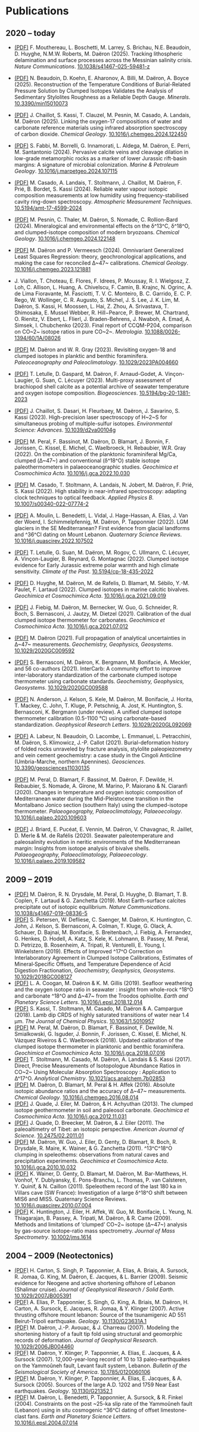 # Publications

<!--## In preparation-->

<!--## In review-->
<!--## In press-->

## 2020 – today

+ [(PDF)](Mouthereau-2025.pdf) F. Mouthereau, L. Boschetti, M. Larrey, S. Brichau, N.E. Beaudoin, D. Huyghe, N.M.W. Roberts, M. Daëron (2025). Tracking lithospheric delamination and surface processes across the Messinian salinity crisis. _Nature Communications_. [10.1038/s41467-025-59481-z](https://doi.org/10.1038/s41467-025-59481-z)

+ [(PDF)](Beaudoin-2025.pdf) N. Beaudoin, D. Koehn, E. Aharonov, A. Billi, M. Daëron, A. Boyce (2025). Reconstruction of the Temperature Conditions of Burial-Related Pressure Solution by Clumped Isotopes Validates the Analysis of Sedimentary Stylolites Roughness as a Reliable Depth Gauge. _Minerals_. [10.3390/min15010073](https://doi.org/10.3390/min15010073)

+ [(PDF)](Chaillot-2025.pdf) J. Chaillot, S. Kassi, T. Clauzel, M. Pesnin, M. Casado, A. Landais, M. Daëron (2025). Linking the oxygen-17 compositions of water and carbonate reference materials using infrared absorption spectroscopy of carbon dioxide. _Chemical Geology_. [10.1016/j.chemgeo.2024.122450](https://doi.org/10.1016/j.chemgeo.2024.122450)

+ [(PDF)](Fabbi-2024.pdf) S. Fabbi, M. Borrelli, G. Innamorati, L. Aldega, M. Daëron, E. Perri, M. Santantonio (2024). Pervasive calcite veins and cleavage dilation in low-grade metamorphic rocks as a marker of lower Jurassic rift-basin margins: A signature of microbial colonization. _Marine & Petroleum Geology_. [10.1016/j.marpetgeo.2024.107115](https://doi.org/10.1016/j.marpetgeo.2024.107115)
+ [(PDF)](Casado-2024.pdf) M. Casado, A. Landais, T. Stoltmann, J. Chaillot, M. Daëron, F. Prié, B. Bordet, S. Kassi (2024). Reliable water vapour isotopic composition measurements at low humidity using frequency-stabilised cavity ring-down spectroscopy. _Atmospheric Measurement Techniques_. [10.5194/amt-17-4599-2024](https://doi.org/10.5194/amt-17-4599-2024)
+ [(PDF)](Pesnin-2024.pdf) M. Pesnin, C. Thaler, M. Daëron, S. Nomade, C. Rollion-Bard (2024). Mineralogical and environmental effects on the δ^13^C, δ^18^O, and clumped-isotope composition of modern bryozoans. _Chemical Geology_. [10.1016/j.chemgeo.2024.122148](https://doi.org/10.1016/j.chemgeo.2024.122148)
+ [(PDF)](Daeron-Vermeesch-2024.pdf) M. Daëron and P. Vermeesch (2024). Omnivariant Generalized Least Squares Regression: theory, geochronological applications, and making the case for reconciled Δ~47~ calibrations. _Chemical Geology_. [10.1016/j.chemgeo.2023.121881](https://doi.org/10.1016/j.chemgeo.2023.121881)
+ J. Viallon, T. Choteau, E. Flores, F. Idrees, P. Moussay, R. I. Wielgosz, Z. Loh, C. Allison, L. Huang, A. Chivelscu, F. Camin, B. Krajnc, N. Ogrinc, A. de Lima Fioravante, M. Fasciotti, T. V. C. Monteiro, B. C. Garrido, E. C. P. Rego, W. Wollinger, C. R. Augusto, S. Michel, J. S. Lee, J. K. Lim, M. Daëron, S. Kassi, H. Moossen, L. Hai, Z. Zhou, A. Srivastava, T. Shimosaka, E. Mussel Webber, R. Hill−Pearce, P. Brewer, M. Chartrand, O. Rienitz, V. Ebert, L. Flierl, J. Braden-Behrens, J. Nwaboh, A. Emad, A. Simsek, I. Chubchenko (2023). Final report of CCQM-P204, comparison on CO~2~ isotope ratios in pure CO~2~. _Metrologia_. [10.1088/0026-1394/60/1A/08026](https://doi.org/10.1088/0026-1394/60/1A/08026)
+ [(PDF)](Daeron-Gray-2023.pdf) M. Daëron and W. R. Gray (2023). Revisiting oxygen-18 and clumped isotopes in planktic and benthic foraminifera. _Paleoceanography and Paleoclimatology_. [10.1029/2023PA004660](https://doi.org/10.1029/2023PA004660)
+ [(PDF)](Letulle-2023.pdf) T. Letulle, D. Gaspard, M. Daëron, F. Arnaud-Godet, A. Vinçon-Laugier, G. Suan, C. Lécuyer (2023). Multi-proxy assessment of brachiopod shell calcite as a potential archive of seawater temperature and oxygen isotope composition. _Biogeosciences_. [10.5194/bg-20-1381-2023](https://doi.org/10.5194/bg-20-1381-2023)
+ [(PDF)](Chaillot-2023.pdf) J. Chaillot, S. Dasari, H. Fleurbaey, M. Daëron, J. Savarino, S. Kassi (2023). High-precision laser spectroscopy of H~2~S for simultaneous probing of multiple-sulfur isotopes. _Environmental Science: Advances_. [10.1039/d2va00104g](https://doi.org/10.1039/d2va00104g)
+ [(PDF)](Peral-2022.pdf) M. Peral, F. Bassinot, M. Daëron, D. Blamart, J. Bonnin, F. Jorissen, C. Kissel, E. Michel, C. Waelbroeck, H. Rebaubier, W.R. Gray (2022). On the combination of the planktonic foraminiferal Mg/Ca, clumped (Δ~47~) and conventional (δ^18^O) stable isotope paleothermometers in palaeoceanographic studies. _Geochimica et Cosmochimica Acta_. [10.1016/j.gca.2022.10.030](https://doi.org/10.1016/j.gca.2022.10.030)
+ [(PDF)](Casado-2022.pdf) M. Casado, T. Stoltmann, A. Landais, N. Jobert, M. Daëron, F. Prié, S. Kassi (2022). High stability in near-infrared spectroscopy: adapting clock techniques to optical feedback. _Applied Physics B_. [10.1007/s00340-022-07774-2](https://doi.org/10.1007/s00340-022-07774-2)
+ [(PDF)](Moulin-2022.pdf) A. Moulin, L. Benedetti, L. Vidal, J. Hage-Hassan, A. Elias, J. Van der Woerd, I. Schimmelpfennig, M. Daëron, P. Tapponnier (2022). LGM glaciers in the SE Mediterranean? First evidence from glacial landforms and ^36^Cl dating on Mount Lebanon. _Quaternary Science Reviews_. [10.1016/j.quascirev.2022.107502](https://doi.org/10.1016/j.quascirev.2022.107502)
+ [(PDF)](Letulle-2022.pdf) T. Letulle, G. Suan, M. Daëron, M. Rogov, C. Ullmann, C. Lécuyer, A. Vinçon-Laugier, B. Reynard, G. Montagnac (2022). Clumped isotope evidence for Early Jurassic extreme polar warmth and high climate sensitivity. _Climate of the Past_. [10.5194/cp-18-435-2022](https://doi.org/10.5194/cp-18-435-2022)
+ [(PDF)](Huyghe-2022.pdf) D. Huyghe, M. Daëron, M. de Rafelis, D. Blamart, M. Sébilo, Y.-M. Paulet, F. Lartaud (2022). Clumped isotopes in marine calcitic bivalves. _Geochimica et Cosmochimica Acta_. [10.1016/j.gca.2021.09.019](https://doi.org/10.1016/j.gca.2021.09.019)
+ [(PDF)](Fiebig-2021.pdf) J. Fiebig, M. Daëron, M. Bernecker, W. Guo, G. Schneider, R. Boch, S. Bernasconi, J. Jautzy, M. Dietzel (2021). Calibration of the dual clumped isotope thermometer for carbonates. _Geochimica et Cosmochimica Acta_. [10.1016/j.gca.2021.07.012](https://doi.org/10.1016/j.gca.2021.07.012)
+ [(PDF)](Daeron-2021.pdf) M. Daëron (2021). Full propagation of analytical uncertainties in Δ~47~ measurements. _Geochemistry, Geophysics, Geosystems_. [10.1029/2020GC009592](https://doi.org/10.1029/2020GC009592)
+ [(PDF)](Bernasconi-2021.pdf) S. Bernasconi, M. Daëron, K. Bergmann, M. Bonifacie, A. Meckler, and 56 co-authors (2021). InterCarb: A community effort to improve inter-laboratory standardization of the carbonate clumped isotope thermometer using carbonate standards. _Geochemistry, Geophysics, Geosystems_. [10.1029/2020GC009588](https://doi.org/10.1029/2020GC009588)
+ [(PDF)](Anderson-2021.pdf) N. Anderson, J. Kelson, S. Kele, M. Daëron, M. Bonifacie, J. Horita, T. Mackey, C. John, T. Kluge, P. Petschnig, A. Jost, K. Huntington, S. Bernasconi, K. Bergmann (under review). A unified clumped isotope thermometer calibration (0.5-1100 °C) using carbonate-based standardization. _Geophysical Research Letters_. [10.1029/2020GL092069](https://doi.org/10.1029/2020GL092069)
+ [(PDF)](Labeur-2021.pdf) A. Labeur, N. Beaudoin, O. Lacombe, L. Emmanuel, L. Petracchini, M. Daëron, S. Klimowicz, J.-P. Callot (2021). Burial-deformation history of folded rocks unraveled by fracture analysis, stylolite paleopiezometry and vein cement geochemistry: a case study in the Cingoli Anticline (Umbria-Marche, northern Apennines). _Geosciences_. [10.3390/geosciences11030135](https://doi.org/10.3390/geosciences11030135)
+ [(PDF)](Peral-2020.pdf) M. Peral, D. Blamart, F. Bassinot, M. Daëron, F. Dewilde, H. Rebaubier, S. Nomade, A. Girone, M. Marino, P. Maiorano & N. Ciaranfi (2020). Changes in temperature and oxygen isotopic composition of Mediterranean water during the Mid-Pleistocene transition in the Montalbano Jonico section (southern Italy) using the clumped-isotope thermometer. _Palaeogeography, Palaeoclimatology, Palaeoecology_. [10.1016/j.palaeo.2020.109603](https://doi.org/10.1016/j.palaeo.2020.109603)
+ [(PDF)](Briard-2020.pdf) J. Briard, E. Pucéat, E. Vennin, M. Daëron, V. Chavagnac, R. Jaillet, D. Merle & M. de Rafélis (2020). Seawater paleotemperature and paleosalinity evolution in neritic environments of the Mediterranean margin: Insights from isotope analysis of bivalve shells. _Palaeogeography, Palaeoclimatology, Palaeoecology_. [10.1016/j.palaeo.2019.109582](https://doi.org/10.1016/j.palaeo.2019.109582)

## 2009 – 2019
+ [(PDF)](Daeron-2019.pdf) M. Daëron, R. N. Drysdale, M. Peral, D. Huyghe, D. Blamart, T. B. Coplen, F. Lartaud & G. Zanchetta (2019). Most Earth-surface calcites precipitate out of isotopic equilibrium. _Nature Communications_. [10.1038/s41467-019-08336-5](https://doi.org/10.1038/s41467-019-08336-5)
+ [(PDF)](Petersen-2019.pdf) S. Petersen, W. Defliese, C. Saenger, M. Daëron, K. Huntington, C. John, J. Kelson, S. Bernasconi, A. Colman, T. Kluge, G. Olack, A. Schauer, D. Bajnai, M. Bonifacie, S. Breitenbach, J. Fiebig, A. Fernandez, G. Henkes, D. Hodell, A. Katz, S. Kele, K. Lohmann, B. Passey, M. Peral, D. Petrizzo, B. Rosenheim, A. Tripati, R. Venturelli, E. Young, I. Winkelstern (2019). Effects of Improved ^17^O Correction on Interlaboratory Agreement in Clumped Isotope Calibrations, Estimates of Mineral‐Specific Offsets, and Temperature Dependence of Acid Digestion Fractionation, _Geochemistry, Geophysics, Geosystems_. [10.1029/2018GC008127](https://doi.org/10.1029/2018GC008127)
+ [(PDF)](Coogan-2019.pdf) L. A. Coogan, M. Daëron & K. M. Gillis (2019). Seafloor weathering and the oxygen isotope ratio in seawater : insight from whole-rock ^18^O and carbonate ^18^O and ∆~47~ from the Troodos ophiolite. _Earth and Planetary Science Letters_. [10.1016/j.epsl.2018.12.014](https://doi.org/10.1016/j.epsl.2018.12.014)
+ [(PDF)](Kassi-2018.pdf) S. Kassi, T. Stoltmann, M. Casado, M. Daëron & A. Campargue (2018). Lamb dip CRDS of highly saturated transitions of water near 1.4 μm. _The Journal of Chemical Physics_. [10.1063/1.5010957](https://doi.org/10.1063/1.5010957)
+ [(PDF)](Peral-2018.pdf) M. Peral, M. Daëron, D. Blamart, F. Bassinot, F. Dewilde, N. Smialkowski, G. Isguder, J. Bonnin, F. Jorissen, C. Kissel, E. Michel, N. Vázquez Riveiros & C. Waelbroeck (2018). Updated calibration of the clumped isotope thermometer in planktonic and benthic foraminifera. _Geochimica et Cosmochimica Acta_. [10.1016/j.gca.2018.07.016](https://doi.org/10.1016/j.gca.2018.07.016)
+ [(PDF)](Stoltmann-2017.pdf) T. Stoltmann, M. Casado, M. Daëron, A. Landais & S. Kassi (2017). Direct, Precise Measurements of Isotopologue Abundance Ratios in CO~2~ Using Molecular Absorption Spectroscopy : Application to Δ^17^O. _Analytical Chemistry_. [10.1021/acs.analchem.7b02853](https://doi.org/10.1021/acs.analchem.7b02853)
+ [(PDF)](Daeron-2016.pdf) M. Daëron, D. Blamart, M. Peral & H. Affek (2016). Absolute isotopic abundance ratios and the accuracy of Δ~47~ measurements. _Chemical Geology_. [10.1016/j.chemgeo.2016.08.014](https://doi.org/10.1016/j.chemgeo.2016.08.014)
+ [(PDF)](Quade-2013.pdf) J. Quade, J. Eiler, M. Daëron, & H. Achyuthan (2013). The clumped isotope geothermometer in soil and paleosol carbonate. _Geochimica et Cosmochimica Acta_. [10.1016/j.gca.2012.11.031](https://doi.org/10.1016/j.gca.2012.11.031)
+ [(PDF)](Quade-2011.pdf) J. Quade, D. Breecker, M. Daëron, & J. Eiler (2011). The paleoaltimetry of Tibet: an isotopic perspective. _American Journal of Science_. [10.2475/02.2011.01](https://doi.org/10.2475/02.2011.01)
+ [(PDF)](Daeron-2011.pdf) M. Daëron, W. Guo, J. Eiler, D. Genty, D. Blamart, R. Boch, R. Drysdale, R. Maire, K. Wainer, & G. Zanchetta (2011). ^13^C^18^O clumping in speleothems: observations from natural caves and precipitation experiments. _Geochimica et Cosmochimica Acta_. [10.1016/j.gca.2010.10.032](https://doi.org/10.1016/j.gca.2010.10.032)
+ [(PDF)](Wainer-2011.pdf) K. Wainer, D. Genty, D. Blamart, M. Daëron, M. Bar-Matthews, H. Vonhof, Y. Dublyansky, E. Pons-Branchu,  L. Thomas, P. van Calsteren, Y. Quinif, & N. Caillon (2011). Speleothem record of the last 180 ka in Villars cave (SW France): Investigation of a large δ^18^O shift between MIS6 and MIS5. Quaternary Science Reviews. [10.1016/j.quascirev.2010.07.004](https://doi.org/10.1016/j.quascirev.2010.07.004)
+ [(PDF)](Huntington-2009.pdf) K. Huntington, J. Eiler, H. Affek, W. Guo, M. Bonifacie, L. Yeung, N. Thiagarajan, B. Passey, A. Tripati, M. Daëron, & R. Came (2009). Methods and limitations of ‘clumped’ CO~2~ isotope (Δ~47~) analysis by gas-source isotope-ratio mass spectrometry. _Journal of Mass Spectrometry_. [10.1002/jms.1614](https://doi.org/10.1002/jms.1614)

## 2004 – 2009 (Neotectonics)
+ [(PDF)](Carton-2009.pdf) H. Carton, S. Singh, P. Tapponnier, A. Elias, A. Briais, A. Sursock, R. Jomaa, G. King, M. Daëron, E. Jacques, & L. Barrier (2009). Seismic evidence for Neogene and active shortening offshore of Lebanon (Shalimar cruise). _Journal of Geophysical Research / Solid Earth_. [10.1029/2007JB005391](https://doi.org/10.1029/2007JB005391)
+ [(PDF)](Elias-2007.pdf) A. Elias, P. Tapponnier, S. Singh, G. King, A. Briais, M. Daëron, H. Carton, A. Sursock, E. Jacques, R. Jomaa, & Y. Klinger (2007). Active thrusting offshore mount lebanon: Source of the tsunamigenic AD 551 Beirut-Tripoli earthquake. _Geology_. [10.1130/G23631A.1](https://doi.org/10.1130/G23631A.1)
+ [(PDF)](Daeron-2007-JGR.pdf) M. Daëron, J.-P. Avouac, & J. Charreau (2007). Modeling the shortening history of a fault tip fold using structural and geomorphic records of deformation. _Journal of Geophysical Research_. [10.1029/2006JB004460](https://doi.org/10.1029/2006JB004460)
+ [(PDF)](Daeron-2007-BSSA.pdf) M. Daëron, Y. Klinger, P. Tapponnier, A. Elias, E. Jacques, & A. Sursock (2007). 12,000-year-long record of 10 to 13 paleo-earthquakes on the Yammoûneh fault, Levant fault system, Lebanon. _Bulletin of the Seismological Society of America_. [10.1785/0120060106](https://doi.org/10.1785/0120060106)
+ [(PDF)](Daeron-2005.pdf) M. Daëron, Y. Klinger, P. Tapponnier, A. Elias, E. Jacques, & A. Sursock (2005). Sources of the large A.D. 1202 and 1759 Near East earthquakes. _Geology_. [10.1130/G21352.1](https://doi.org/10.1130/G21352.1)
+ [(PDF)](Daeron-2004.pdf) M. Daëron, L. Benedetti, P. Tapponnier, A. Sursock, & R. Finkel (2004). Constraints on the post ~25-ka slip rate of the Yammoûneh fault (Lebanon) using in situ cosmogenic ^36^Cl dating of offset limestone-clast fans. _Earth and Planetary Science Letters_. [10.1016/j.epsl.2004.07.014](https://doi.org/10.1016/j.epsl.2004.07.014)
